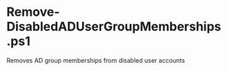 # Remove-DisabledADUserGroupMemberships.ps1
 Removes AD group memberships from disabled user accounts
